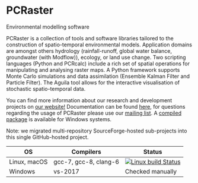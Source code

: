# PCRaster
Environmental modelling software

PCRaster is a collection of tools and software libraries tailored to the construction of spatio-temporal environmental models. Application domains are amongst others hydrology (rainfall-runoff, global water balance, groundwater (with Modflow)), ecology, or land use change. Two scripting languages (Python and PCRcalc) include a rich set of spatial operations for manipulating and analysing raster maps. A Python framework supports Monte Carlo simulations and data assimilation (Ensemble Kalman Filter and Particle Filter). The Aguila tool allows for the interactive visualisation of stochastic spatio-temporal data.

You can find more information about our research and development projects on [our website!](http://pcraster.geo.uu.nl/) Documentation can be found [here](http://pcraster.geo.uu.nl/support/documentation/), for questions regarding the usage of PCRaster please use our [mailing list](https://lists.geo.uu.nl/mailman/listinfo/pcraster-info). A [compiled package](http://pcraster.geo.uu.nl/downloads/latest-release/) is available for Windows systems.

Note: we migrated multi-repository SourceForge-hosted sub-projects into this single GitHub-hosted project.


| OS | Compilers | Status |
|----|-----------|--------|
| Linux, macOS | gcc-7, gcc-8, clang-6 | [![Linux build Status](https://travis-ci.org/pcraster/pcraster.svg?branch=master)](https://travis-ci.org/pcraster/pcraster) |
| Windows | vs-2017 | Checked manually |
